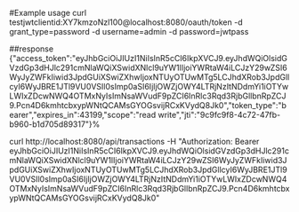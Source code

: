 #Example usage
curl testjwtclientid:XY7kmzoNzl100@localhost:8080/oauth/token -d grant_type=password -d username=admin -d password=jwtpass

##response
{"access_token":"eyJhbGciOiJIUzI1NiIsInR5cCI6IkpXVCJ9.eyJhdWQiOlsidGVzdGp3dHJlc291cmNlaWQiXSwidXNlcl9uYW1lIjoiYWRtaW4iLCJzY29wZSI6WyJyZWFkIiwid3JpdGUiXSwiZXhwIjoxNTUyOTUwMTg5LCJhdXRob3JpdGllcyI6WyJBRE1JTl9VU0VSIl0sImp0aSI6IjljOWZjOWY4LTRjNzItNDdmYi1iOTYwLWIxZDcwNWQ4OTMxNyIsImNsaWVudF9pZCI6InRlc3Rqd3RjbGllbnRpZCJ9.Pcn4D6kmhtcbxypWNtQCAMsGYOGsvijRCxKVydQ8Jk0","token_type":"bearer","expires_in":43199,"scope":"read write","jti":"9c9fc9f8-4c72-47fb-b960-b1d705d89317"}%

curl  http://localhost:8080/api/transactions -H "Authorization: Bearer eyJhbGciOiJIUzI1NiIsInR5cCI6IkpXVCJ9.eyJhdWQiOlsidGVzdGp3dHJlc291cmNlaWQiXSwidXNlcl9uYW1lIjoiYWRtaW4iLCJzY29wZSI6WyJyZWFkIiwid3JpdGUiXSwiZXhwIjoxNTUyOTUwMTg5LCJhdXRob3JpdGllcyI6WyJBRE1JTl9VU0VSIl0sImp0aSI6IjljOWZjOWY4LTRjNzItNDdmYi1iOTYwLWIxZDcwNWQ4OTMxNyIsImNsaWVudF9pZCI6InRlc3Rqd3RjbGllbnRpZCJ9.Pcn4D6kmhtcbxypWNtQCAMsGYOGsvijRCxKVydQ8Jk0"